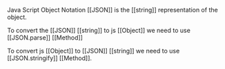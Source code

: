 Java Script Object Notation [[JSON]] is the [[string]] representation of the object.

To convert the [[JSON]] [[string]] to js [[Object]] we need to use [[JSON.parse]] [[Method]]

To convert js [[Object]] to [[JSON]] [[string]] we need to use [[JSON.stringify]] [[Method]].


